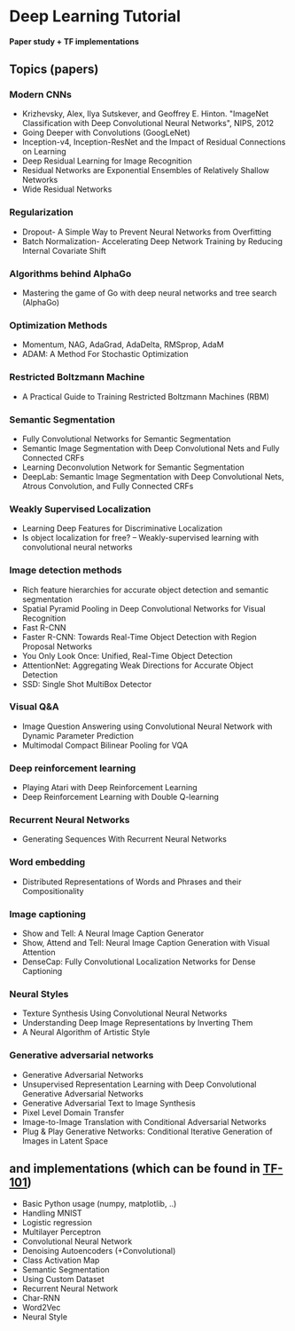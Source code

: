 # Deep Learning Tutorial 
#### Paper study + TF implementations

## Topics (papers)
### Modern CNNs
- Krizhevsky, Alex, Ilya Sutskever, and Geoffrey E. Hinton. "ImageNet Classification with Deep Convolutional Neural Networks", NIPS, 2012
- Going Deeper with Convolutions (GoogLeNet)
- Inception-v4, Inception-ResNet and the Impact of Residual Connections on Learning
- Deep Residual Learning for Image Recognition
- Residual Networks are Exponential Ensembles of Relatively Shallow Networks
- Wide Residual Networks

### Regularization
- Dropout- A Simple Way to Prevent Neural Networks from Overfitting
- Batch Normalization- Accelerating Deep Network Training by Reducing Internal Covariate Shift

### Algorithms behind AlphaGo
- Mastering the game of Go with deep neural networks and tree search (AlphaGo)

### Optimization Methods
- Momentum, NAG, AdaGrad, AdaDelta, RMSprop, AdaM
- ADAM: A Method For Stochastic Optimization

### Restricted Boltzmann Machine
- A Practical Guide to Training Restricted Boltzmann Machines (RBM)

### Semantic Segmentation
- Fully Convolutional Networks for Semantic Segmentation
- Semantic Image Segmentation with Deep Convolutional Nets and Fully Connected CRFs
- Learning Deconvolution Network for Semantic Segmentation
- DeepLab: Semantic Image Segmentation with Deep Convolutional Nets, Atrous Convolution, and Fully Connected CRFs

### Weakly Supervised Localization
- Learning Deep Features for Discriminative Localization 
- Is object localization for free? – Weakly-supervised learning with convolutional neural networks

### Image detection methods
- Rich feature hierarchies for accurate object detection and semantic segmentation
- Spatial Pyramid Pooling in Deep Convolutional Networks for Visual Recognition
- Fast R-CNN
- Faster R-CNN: Towards Real-Time Object Detection with Region Proposal Networks
- You Only Look Once: Unified, Real-Time Object Detection
- AttentionNet: Aggregating Weak Directions for Accurate Object Detection
- SSD: Single Shot MultiBox Detector

### Visual Q&A
- Image Question Answering using Convolutional Neural Network with Dynamic Parameter Prediction
- Multimodal Compact Bilinear Pooling for VQA

### Deep reinforcement learning
- Playing Atari with Deep Reinforcement Learning
- Deep Reinforcement Learning with Double Q-learning

### Recurrent Neural Networks
- Generating Sequences With Recurrent Neural Networks

### Word embedding
- Distributed Representations of Words and Phrases and their Compositionality

### Image captioning
- Show and Tell: A Neural Image Caption Generator
- Show, Attend and Tell: Neural Image Caption Generation with Visual Attention
- DenseCap: Fully Convolutional Localization Networks for Dense Captioning

### Neural Styles
- Texture Synthesis Using Convolutional Neural Networks
- Understanding Deep Image Representations by Inverting Them
- A Neural Algorithm of Artistic Style 

### Generative adversarial networks
- Generative Adversarial Networks
- Unsupervised Representation Learning with Deep Convolutional Generative Adversarial Networks
- Generative Adversarial Text to Image Synthesis
- Pixel Level Domain Transfer
- Image-to-Image Translation with Conditional Adversarial Networks
- Plug & Play Generative Networks: Conditional Iterative Generation of Images in Latent Space

## and implementations (which can be found in [TF-101](https://github.com/sjchoi86/Tensorflow-101))
- Basic Python usage (numpy, matplotlib, ..)
- Handling MNIST
- Logistic regression
- Multilayer Perceptron
- Convolutional Neural Network 
- Denoising Autoencoders (+Convolutional)
- Class Activation Map
- Semantic Segmentation 
- Using Custom Dataset
- Recurrent Neural Network
- Char-RNN
- Word2Vec
- Neural Style
